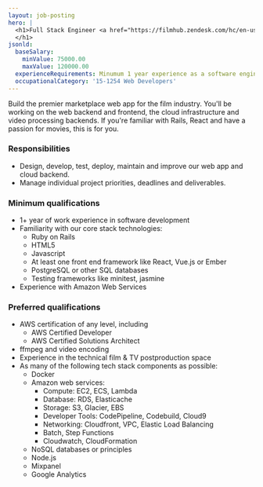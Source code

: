 ```yaml
---
layout: job-posting
hero: |
  <h1>Full Stack Engineer <a href="https://filmhub.zendesk.com/hc/en-us/requests/new" class="btn btn-warning">Apply</a>
  </h1>
jsonld:
  baseSalary:
    minValue: 75000.00
    maxValue: 120000.00
  experienceRequirements: Minumum 1 year experience as a software engineer
  occupationalCategory: '15-1254 Web Developers'
---
```

Build the premier marketplace web app for the film industry. You'll be working on the web backend and frontend, the cloud infrastructure and video processing backends. If you're familiar with Rails, React and have a passion for movies, this is for you.

### Responsibilities

- Design, develop, test, deploy, maintain and improve our web app and cloud backend.
- Manage individual project priorities, deadlines and deliverables.

### Minimum qualifications

- 1+ year of work experience in software development
- Familiarity with our core stack technologies:
  + Ruby on Rails
  + HTML5
  + Javascript
  + At least one front end framework like React, Vue.js or Ember
  + PostgreSQL or other SQL databases
  + Testing frameworks like minitest, jasmine
- Experience with Amazon Web Services

### Preferred qualifications

- AWS certification of any level, including
  + AWS Certified Developer
  + AWS Certified Solutions Architect
- ffmpeg and video encoding
- Experience in the technical film & TV postproduction space
- As many of the following tech stack components as possible:
  + Docker
  + Amazon web services:
    + Compute: EC2, ECS, Lambda
    + Database: RDS, Elasticache
    + Storage: S3, Glacier, EBS
    + Developer Tools: CodePipeline, Codebuild, Cloud9
    + Networking: Cloudfront, VPC, Elastic Load Balancing
    + Batch, Step Functions
    + Cloudwatch, CloudFormation
  + NoSQL databases or principles
  + Node.js
  + Mixpanel
  + Google Analytics
